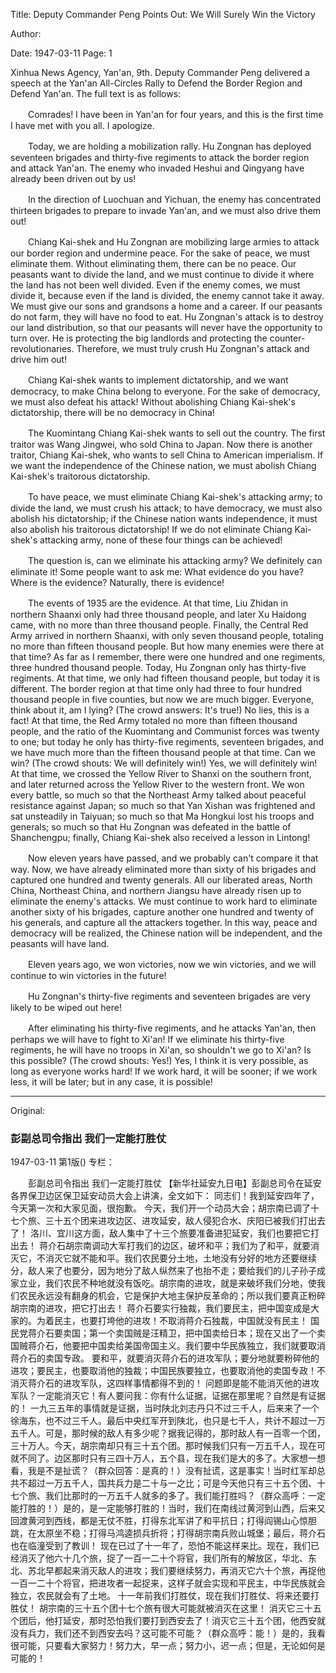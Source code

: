 Title: Deputy Commander Peng Points Out: We Will Surely Win the Victory

Author:

Date: 1947-03-11
Page: 1

Xinhua News Agency, Yan'an, 9th. Deputy Commander Peng delivered a speech at the Yan'an All-Circles Rally to Defend the Border Region and Defend Yan'an. The full text is as follows:

　　Comrades! I have been in Yan'an for four years, and this is the first time I have met with you all. I apologize.

　　Today, we are holding a mobilization rally. Hu Zongnan has deployed seventeen brigades and thirty-five regiments to attack the border region and attack Yan'an. The enemy who invaded Heshui and Qingyang have already been driven out by us!

　　In the direction of Luochuan and Yichuan, the enemy has concentrated thirteen brigades to prepare to invade Yan'an, and we must also drive them out!

　　Chiang Kai-shek and Hu Zongnan are mobilizing large armies to attack our border region and undermine peace. For the sake of peace, we must eliminate them. Without eliminating them, there can be no peace. Our peasants want to divide the land, and we must continue to divide it where the land has not been well divided. Even if the enemy comes, we must divide it, because even if the land is divided, the enemy cannot take it away. We must give our sons and grandsons a home and a career. If our peasants do not farm, they will have no food to eat. Hu Zongnan's attack is to destroy our land distribution, so that our peasants will never have the opportunity to turn over. He is protecting the big landlords and protecting the counter-revolutionaries. Therefore, we must truly crush Hu Zongnan's attack and drive him out!

　　Chiang Kai-shek wants to implement dictatorship, and we want democracy, to make China belong to everyone. For the sake of democracy, we must also defeat his attack! Without abolishing Chiang Kai-shek's dictatorship, there will be no democracy in China!

　　The Kuomintang Chiang Kai-shek wants to sell out the country. The first traitor was Wang Jingwei, who sold China to Japan. Now there is another traitor, Chiang Kai-shek, who wants to sell China to American imperialism. If we want the independence of the Chinese nation, we must abolish Chiang Kai-shek's traitorous dictatorship.

　　To have peace, we must eliminate Chiang Kai-shek's attacking army; to divide the land, we must crush his attack; to have democracy, we must also abolish his dictatorship; if the Chinese nation wants independence, it must also abolish his traitorous dictatorship! If we do not eliminate Chiang Kai-shek's attacking army, none of these four things can be achieved!

　　The question is, can we eliminate his attacking army? We definitely can eliminate it! Some people want to ask me: What evidence do you have? Where is the evidence? Naturally, there is evidence!

　　The events of 1935 are the evidence. At that time, Liu Zhidan in northern Shaanxi only had three thousand people, and later Xu Haidong came, with no more than three thousand people. Finally, the Central Red Army arrived in northern Shaanxi, with only seven thousand people, totaling no more than fifteen thousand people. But how many enemies were there at that time? As far as I remember, there were one hundred and one regiments, three hundred thousand people. Today, Hu Zongnan only has thirty-five regiments. At that time, we only had fifteen thousand people, but today it is different. The border region at that time only had three to four hundred thousand people in five counties, but now we are much bigger. Everyone, think about it, am I lying? (The crowd answers: It's true!) No lies, this is a fact! At that time, the Red Army totaled no more than fifteen thousand people, and the ratio of the Kuomintang and Communist forces was twenty to one; but today he only has thirty-five regiments, seventeen brigades, and we have much more than the fifteen thousand people at that time. Can we win? (The crowd shouts: We will definitely win!) Yes, we will definitely win! At that time, we crossed the Yellow River to Shanxi on the southern front, and later returned across the Yellow River to the western front. We won every battle, so much so that the Northeast Army talked about peaceful resistance against Japan; so much so that Yan Xishan was frightened and sat unsteadily in Taiyuan; so much so that Ma Hongkui lost his troops and generals; so much so that Hu Zongnan was defeated in the battle of Shanchengpu; finally, Chiang Kai-shek also received a lesson in Lintong!

　　Now eleven years have passed, and we probably can't compare it that way. Now, we have already eliminated more than sixty of his brigades and captured one hundred and twenty generals. All our liberated areas, North China, Northeast China, and northern Jiangsu have already risen up to eliminate the enemy's attacks. We must continue to work hard to eliminate another sixty of his brigades, capture another one hundred and twenty of his generals, and capture all the attackers together. In this way, peace and democracy will be realized, the Chinese nation will be independent, and the peasants will have land.

　　Eleven years ago, we won victories, now we win victories, and we will continue to win victories in the future!

　　Hu Zongnan's thirty-five regiments and seventeen brigades are very likely to be wiped out here!

　　After eliminating his thirty-five regiments, and he attacks Yan'an, then perhaps we will have to fight to Xi'an! If we eliminate his thirty-five regiments, he will have no troops in Xi'an, so shouldn't we go to Xi'an? Is this possible? (The crowd shouts: Yes!) Yes, I think it is very possible, as long as everyone works hard! If we work hard, it will be sooner; if we work less, it will be later; but in any case, it is possible!



<hr /> 

Original: 


### 彭副总司令指出  我们一定能打胜仗

1947-03-11
第1版()
专栏：

　　彭副总司令指出
    我们一定能打胜仗
    【新华社延安九日电】彭副总司令在延安各界保卫边区保卫延安动员大会上讲演，全文如下：
    同志们！我到延安四年了，今天第一次和大家见面，很抱歉。
    今天，我们开一个动员大会；胡宗南已调了十七个旅、三十五个团来进攻边区、进攻延安，敌人侵犯合水、庆阳已被我们打出去了！
    洛川、宜川这方面，敌人集中了十三个旅要准备进犯延安，我们也要把它打出去！
    蒋介石胡宗南调动大军打我们的边区，破坏和平；我们为了和平，就要消灭它，不消灭它就不能和平。我们农民要分土地，土地没有分好的地方还要继续分，敌人来了也要分，因为地分了敌人纵然来了也抬不走；要给我们的儿子孙子成家立业，我们农民不种地就没有饭吃。胡宗南的进攻，就是来破坏我们分地，使我们农民永远没有翻身的机会，它是保护大地主保护反革命的；所以我们要真正粉碎胡宗南的进攻，把它打出去！
    蒋介石要实行独裁，我们要民主，把中国变成是大家的。为着民主，也要打垮他的进攻！不取消蒋介石独裁，中国就没有民主！
    国民党蒋介石要卖国；第一个卖国贼是汪精卫，把中国卖给日本；现在又出了一个卖国贼蒋介石，他要把中国卖给美国帝国主义。我们要中华民族独立，我们就要取消蒋介石的卖国专政。
    要和平，就要消灭蒋介石的进攻军队；要分地就要粉碎他的进攻；要民主，也要取消他的独裁；中国民族要独立，也要取消他的卖国专政！不消灭蒋介石的进攻军队，这四样事情都得不到的！
    问题即是能不能消灭他的进攻军队？一定能消灭它！有人要问我：你有什么证据，证据在那里呢？自然是有证据的！
    一九三五年的事情就是证据，当时陕北刘志丹只不过三千人，后来来了一个徐海东，也不过三千人。最后中央红军开到陕北，也只是七千人，共计不超过一万五千人。可是，那时候的敌人有多少呢？据我记得的，那时敌人有一百零一个团，三十万人。今天，胡宗南却只有三十五个团。那时候我们只有一万五千人，现在可就不同了。边区那时只有三四十万人，五个县，现在我们是大的多了。大家想一想看，我是不是扯谎？（群众回答：是真的！）没有扯谎，这是事实！当时红军却总共不超过一万五千人，国共兵力是二十与一之比；可是今天他只有三十五个团、十七个旅、我们比那时的一万五千人就多的多了。我们能打胜吗？（群众高呼：一定能打胜的！）是的，是一定能够打胜的！当时，我们在南线过黄河到山西，后来又回渡黄河到西线，都是无仗不胜，打得东北军讲了和平抗日；打得阎锡山心惊胆跳，在太原坐不稳；打得马鸿逵损兵折将；打得胡宗南兵败山城堡；最后，蒋介石也在临潼受到了教训！
    现在已过了十一年了，恐怕不能这样来比。现在，我们已经消灭了他六十几个旅，捉了一百一二十个将官，我们所有的解放区，华北、东北、苏北早都起来消灭敌人的进攻；我们要继续努力，再消灭它六十个旅，再捉他一百一二十个将官，把进攻者一起捉来，这样子就会实现和平民主，中华民族就会独立，农民就会有了土地。
    十一年前我们打胜仗，现在我们打胜仗、将来还要打胜仗！
    胡宗南的三十五个团十七个旅有很大可能就被消灭在这里！
    消灭它三十五个团后，他打延安，那时恐怕我们要打到西安去了！消灭它三十五个团，他西安就没有兵力，我们还不到西安去吗？这可能不可能？（群众高呼：能！）是的，我看很可能，只要看大家努力！努力大，早一点；努力小，迟一点；但是，无论如何是可能的！
